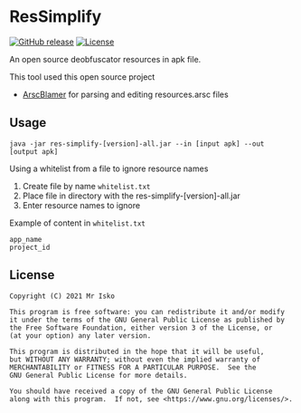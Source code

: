 # ResSimplify


[![GitHub release](https://img.shields.io/github/v/release/MrIkso/ResSimplify)](https://github.com/MrIkso/ResSimplify/releases) [![License](https://img.shields.io/github/license/MrIkso/ResSimplify?color=blue)](LICENSE)

An open source deobfuscator resources in apk file.

This tool used this open source project
- [ArscBlamer](https://github.com/google/android-arscblamer) for parsing and editing resources.arsc files

## Usage

`java -jar res-simplify-[version]-all.jar --in [input apk] --out [output apk]`

Using a whitelist from a file to ignore resource names
1. Create file by name `whitelist.txt`
2. Place file in directory with the res-simplify-[version]-all.jar
3. Enter resource names to ignore

Example of content in `whitelist.txt`
```
app_name
project_id
```

## License

    Copyright (C) 2021 Mr Isko

    This program is free software: you can redistribute it and/or modify
    it under the terms of the GNU General Public License as published by
    the Free Software Foundation, either version 3 of the License, or
    (at your option) any later version.

    This program is distributed in the hope that it will be useful,
    but WITHOUT ANY WARRANTY; without even the implied warranty of
    MERCHANTABILITY or FITNESS FOR A PARTICULAR PURPOSE.  See the
    GNU General Public License for more details.

    You should have received a copy of the GNU General Public License
    along with this program.  If not, see <https://www.gnu.org/licenses/>.
